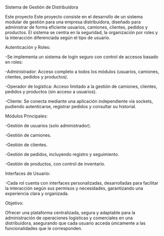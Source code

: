 Sistema de Gestión de Distribuidora

Este proyecto Este proyecto consiste en el desarrollo de un sistema modular de gestión para una empresa distribuidora, diseñado para administrar de forma eficiente usuarios, camiones, clientes, pedidos y productos. El sistema se centra en la seguridad, la organización por roles y la interacción diferenciada según el tipo de usuario.

Autenticación y Roles:

-Se implementa un sistema de login seguro con control de accesos basado en roles:

-Administrador: Acceso completo a todos los módulos (usuarios, camiones, clientes, pedidos y productos).

-Operador de logística: Acceso limitado a la gestión de camiones, clientes, pedidos y productos (sin acceso a usuarios).

-Cliente: Se conecta mediante una aplicación independiente vía sockets, pudiendo autenticarse, registrar pedidos y consultar su historial.

Módulos Principales:

-Gestión de usuarios (solo administrador).

-Gestión de camiones.

-Gestión de clientes.

-Gestión de pedidos, incluyendo registro y seguimiento.

-Gestión de productos, con control de inventario.

Interfaces de Usuario:

-Cada rol cuenta con interfaces personalizadas, desarrolladas para facilitar la interacción según sus permisos y necesidades, garantizando una experiencia clara y organizada.

Objetivo:

Ofrecer una plataforma centralizada, segura y adaptable para la administración de operaciones logísticas y comerciales en una distribuidora, asegurando que cada usuario acceda únicamente a las funcionalidades que le corresponden.
